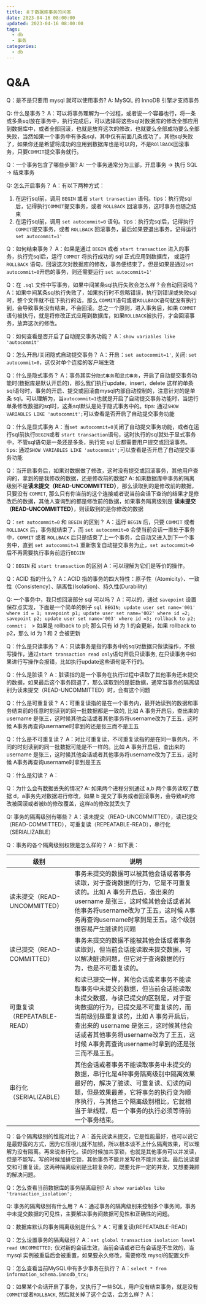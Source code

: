 ```yaml
---
title: 关于数据库事务的问答
date: 2023-04-16 08:00:00
updated: 2023-04-16 08:00:00
tags:
  - db
  - 事务
categories:
  - db
---
```


# Q&A

Q：是不是只要用 mysql 就可以使用事务?
A: MySQL 的 InnoDB 引擎才支持事务

Q: 什么是事务？
A：可以将事务理解为一个过程，或者说一个容器也行，将一条或多条sql放在事务中，执行完成后，可以选择将这些sql对数据库的修改全部应用到数据库中，或者全部回滚，也就是放弃这次的修改，也就要么全部成功要么全部失败，当然如果一个事务中有多条sql，其中仅有前面几条成功了，其他sql失败了，如果你还是希望将成功的应用到数据库也是可以的，不是`ROllBACK`回滚事务，只要`COMMIT`提交事务就行。

Q：一个事务包含了哪些步骤?
A: 一个事务通常分为三部，开启事务 -> 执行 SQL -> 结束事务

Q: 怎么开启事务？
A：有以下两种方式：
   1. 在运行sql前，调用 `BEGIN` 或者 `start transaction` 语句。tips：执行完sql后，记得执行`COMMIT`提交事务，或者 `ROLLBACK` 回滚事务，这时事务也随之结束
   2. 在运行sql前，调用 `set autocommit=0` 语句。tips：执行完sql后，记得执行`COMMIT`提交事务，或者 `ROLLBACK` 回滚事务，最后如果要退出事务，记得运行`set autocommit=1'`

Q：如何结束事务？
A：如果是通过 `BEGIN` 或者 `start transaction` 进入的事务，执行完sql后，运行 `COMMIT` 将执行成功的 sql 正式应用到数据库， 或运行 `ROLLBACK` 语句，回滚这次对数据库的修改，事务便结束了，但是如果是通过`set autocommit=0`开启的事务，则还需要运行 `set autocommit=1'`

Q：在 `.sql` 文件中写事务，如果中间某条sql执行失败会怎么样？会自动回滚吗？
A：如果中间某条sql执行失败了，如果执行时不忽略错误，执行到错误或失败sql时，整个文件就不往下执行的话，那么 `COMMIT`语句或者`ROLLBACK`语句就没有执行到，会导致事务没有结束，不会回滚。总之一个原则，进入事务后，如果 `COMMIT` 语句被执行，就是将修改正式应用到数据库，如果`ROLLBACK`被执行，才会回滚事务，放弃这次的修改。

Q：如何查看是否开启了自动提交事务功能？
A：`show variables like 'autocommit'`

Q：怎么开启/关闭隐式自动提交事务？
A：开启：`set autocommit=1'`, 关闭: `set autocommit=0`，这仅对单个连接的客户端生效

Q：什么是隐式事务？
A：事务其实分`隐式事务`和`显式事务`，开启了自动提交事务功能时(数据库是默认开启的)，那么我们执行update，insert，delete 这样的单条sql语句时，事务的开启、提交或回滚由mysql内部自动控制的，注意针对的是单条 sql。可以理解为，当`autocommit=1`也就是开启了自动提交事务功能时，当运行单条修改数据的sql时，这条sql默认是处于隐式事务中的。tips: 通过`SHOW VARIABLES LIKE 'autocommit';`可以查看是否开启了自动提交事务功能

Q：什么是显式事务
A：当`set autocommit=0`关闭了自动提交事务功能，或者在运行sql前执行`BEGIN`或者 `start transaction`语句，这时执行的sql就处于显式事务中，不管sql语句是一条还是多条，执行完 sql 后都需要用户提交或回滚事务。tips: 通过`SHOW VARIABLES LIKE 'autocommit';`可以查看是否开启了自动提交事务功能

Q：当开启事务后，如果对数据做了修改，这时没有提交或回滚事务，其他用户查询的，拿到的是我修改的数据，还是修改前的数据?
A: 如果数据库中事务的隔离级别不是**读未提交（READ-UNCOMMITTED）**，那么读取到的是修改前的数据，只要没有 `COMMIT`, 那么只有你当前的这个连接或者说当前会话下查询的结果才是修改后的数据，其他人查询到的都是修改前的数据，如果事务隔离级别是 **读未提交（READ-UNCOMMITTED）**，则读取到的是你修改的数据

Q：`set autocommit=0` 和 `BEGIN` 的区别？
A：运行 `BEGIN` 后，只要 `COMMIT` 或者 `ROLLBACK` 后，事务就结束了，而 `set autocommit=0` 会使当前会话一直处于事务中，`COMMIT` 或者 `ROLLBACK` 后只是结束了上一个事务，会自动又进入到下一个事务中，直到 `set autocommit=1` 重新恢复自动提交事务为止，`set autocommit=0` 后不再需要执行事务前运行`BEGIN`

Q：`BEGIN` 和 `start transaction` 的区别
A：可以理解为它们是等价的操作。

Q：ACID 指的什么？
A：ACID 指的事务的四大特性：原子性（Atomicity）、一致性（Consistency）、隔离性(Isolation)、持久性(Durability)

Q: 一个事务中，我只想回滚部分 sql 可以吗？
A：可以的，通过 `savepoint` 设置保存点实现，下面是一个简单的例子
    ```sql
    BEGIN;
    update user set name='001' where id = 1;
    savepoint p1;
    update user set name='002' where id =2;
    savepoint p2;
    update user set name='003' where id =3;
    rollback to p2;
    commit；
    ```
    > 如果是 rollback to p1; 那么只有 id 为 1 的会更新，如果 rollback to p2，那么 id 为 1 和 2 会被更新

Q：什么是只读事务？
A：只读事务是指的事务中的sql对数据只做读操作，不做写操作，通过`start transaction read only`语句开启只读事务, 在只读事务中如果进行写操作会报错，比如执行update这些语句是不行的。

Q：什么是脏读？
A：脏读指的是一个事务在执行过程中读取了其他事务还未提交的数据，如果最后这个事务回退了，那么读取到的是脏数据，通常当事务的隔离级别为读未提交（READ-UNCOMMITTED）时，会有这个问题

Q：什么是可重复读？
A：可重复读指的是在一个事务内，最开始读到的数据和事务结束前的任意时刻读到的同一批数据都是一致的, 比如 A 事务开启后，查出来的 username 是张三，这时候其他会话或者其他事务将username改为了王五，这时候 A事务再查询username时拿到的还是张三而不是王五

Q：什么是不可重复读？
A：对比可重复读，不可重复读指的是在同一事务内，不同的时刻读到的同一批数据可能是不一样的。比如 A 事务开启后，查出来的 username 是张三，这时候其他会话或者其他事务将username改为了王五，这时候 A事务再查询username时拿到是王五

Q：什么是幻读？
A：

Q：为什么会有数据丢失的情况?
A: 如果两个进程分别通过 a,b 两个事务读取了数据 d，a事务先对数据进行修改，如果 b 提交了事务或者回滚事务，会导致a的修改被回滚或者被b的修改覆盖，这样a的修改就丢失了

Q: 事务的隔离级别有哪些？
A：读未提交（READ-UNCOMMITTED），读已提交（READ-COMMITTED），可重复读（REPEATABLE-READ），串行化（SERIALIZABLE）

Q：事务的各个隔离级别权限是怎么样的？
A：如下表：

|级别|说明|
|--|--|
|读未提交（READ-UNCOMMITTED）| 事务未提交的数据可以被其他会话或者事务读取，对于查询数据的行为，它是不可重复读的。比如 A 事务开启后，查出来的 username 是张三，这时候其他会话或者其他事务将username改为了王五，这时候 A事务再查询username时拿到是王五。这个级别很容易产生脏读的问题 |
|读已提交（READ-COMMITTED） | 事务未提交的数据不能被其他会话或者事务读取到，但当前会话能读取未提交数据，可以解决脏读问题，但它对于查询数据的行为，也是不可重复读的。|
|可重复读（REPEATABLE-READ）| 和读已提交一样，其他会话或者事务不能读取事务中未提交的数据，但当前会话能读取未提交数据，与读已提交的区别是，对于查询数据的行为，已提交是不可重复读的，而当前级别是重复读的，比如 A 事务开启后，查出来的 username 是张三，这时候其他会话或者其他事务将username改为了王五，这时候 A事务再查询username时拿到的还是张三而不是王五。|
|串行化（SERIALIZABLE）|其他会话或者事务不能读取事务中未提交的数据，串行化是4种事务隔离级别中隔离效果最好的，解决了脏读、可重复读、幻读的问题，但是效果最差，它将事务的执行变为顺序执行，与其他三个隔离级别相比，它就相当于单线程，后一个事务的执行必须等待前一个事务结束。|

Q：各个隔离级别的性能对比？
A：首先说读未提交，它是性能最好，也可以说它是最野蛮的方式，因为它压根儿就不加锁，所以根本谈不上什么隔离效果，可以理解为没有隔离。再来说串行化。读的时候加共享锁，也就是其他事务可以并发读，但是不能写。写的时候加排它锁，其他事务不能并发写也不能并发读。最后说读提交和可重复读。这两种隔离级别是比较复杂的，既要允许一定的并发，又想要兼顾的解决问题。

Q：怎么查看当前数据库的事务隔离级别?
A: `show variables like 'transaction_isolation';`

Q: 事务的隔离级别有什么用？
A：通过事务的隔离级别来控制多个事务间，事务中未提交数据的可见性，主要解决事务间数据可见性和正确性的问题。

Q：数据库默认的事务隔离级别是什么？
A：可重复读(REPEATABLE-READ)

Q：怎么设置事务的隔离级别？
A：`set global transaction isolation level read UNCOMMITTED;` 仅对新的会话生效，当前会话或者已有会话是不生效的，当mysql 实例被重启后会被重置，如果要永久修改，需要修改 mysql的配置文件

Q：怎么查看当前MySQL中有多少事务在执行？
A：`select * from information_schema.innodb_trx;`

Q：如果某个会话开启了事务，又执行了一些SQL，用户没有结束事务，就是没有`COMMIT`或者`ROLLBACK`, 然后就关掉了这个会话，会怎么样？
A：